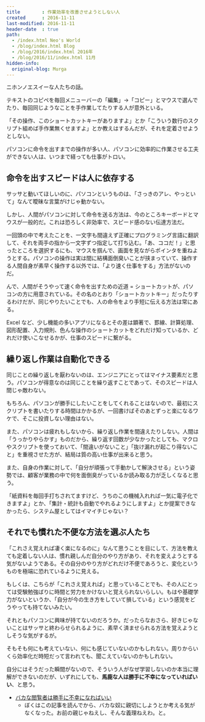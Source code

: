 ```yaml
---
title        : 作業効率を改善させようとしない人
created      : 2016-11-11
last-modified: 2016-11-11
header-date  : true
path:
  - /index.html Neo's World
  - /blog/index.html Blog
  - /blog/2016/index.html 2016年
  - /blog/2016/11/index.html 11月
hidden-info:
  original-blog: Murga
---
```


ニホンノエスイーな人たちの話。

テキストのコピペを毎回メニューバーの「編集」→「コピー」とマウスで選んでたり、毎回同じようなことを手作業してたりする人が意外といる。

「その操作、このショートカットキーがありますよ」とか「こういう数行のスクリプト組めば手作業無くせますよ」とか教えはするんだが、それを定着させようとしない。

パソコンに命令を出すまでの操作が多い人、パソコンに効率的に作業させる工夫ができない人は、いつまで経っても仕事がトロい。

## 命令を出すスピードは人に依存する

サッサと動いてほしいのに、パソコンというものは、「さっきのアレ、やっといて」なんて曖昧な言葉がけじゃ動かない。

しかし、人間がパソコンに対して命令を送る方法は、今のところキーボードとマウスが一般的だ。これは恐ろしく非効率で、スピード感のない伝達方法だ。

一回頭の中で考えたことを、一文字も間違えず正確にプログラミング言語に翻訳して、それを両手の指から一文字ずつ指定して打ち込む。「あ、ココだ！」と思ったところを選択するにも、マウスを掴んで、画面を見ながらポインタを重ねようとする。パソコンの操作は実は間に結構面倒臭いことが挟まっていて、操作する人間自身が素早く操作する以外では、「より速く仕事をする」方法がないのだ。

んで、人間がそうやって速く命令を出すための近道 = ショートカットが、パソコンの方に用意されている。その名のとおり「ショートカットキー」だったりするわけだが、同じやりたいことでも、人の命令をより手短に伝える方法は常にある。

Excel など、少し機能の多いアプリになるとその差は顕著で、罫線、計算処理、図形配置、入力規則、色んな操作のショートカットをどれだけ知っているか、どれだけ使いこなせるかが、仕事のスピードに繋がる。

## 繰り返し作業は自動化できる

同じことの繰り返しを厭わないのは、エンジニアにとってはマイナス要素だと思う。パソコンが得意なのは同じことを繰り返すことであって、そのスピードは人間じゃ敵わない。

もちろん、パソコンが勝手にしたいことをしてくれることはないので、最初にスクリプトを書いたりする時間はかかるが、一回書けばそのあとずっと楽になるワケで、そこに投資しない理由はない。

また、パソコンは疲れもしないから、繰り返し作業を間違えたりしない。人間は「うっかりやらかす」ものだから、繰り返す回数が少なかったとしても、マクロやスクリプトを使っておいて、「間違いがないこと」「抜け漏れが起こり得ないこと」を重視させた方が、結局は質の高い仕事が出来ると思う。

また、自身の作業に対して、「自分が頑張って手動かして解決させる」という姿勢では、顧客が業務の中で何を面倒臭がっているか読み取る力が乏しくなると思う。

「紙資料を毎回手打ちされてますけど、うちのこの機械入れれば一気に電子化できますよ」とか、「集計・統計も自動でやれるようにしますよ」とか提案できなかったら、システム屋としてはイマイチじゃない？

## それでも慣れた不便な方法を選ぶ人たち

「これさえ覚えれば凄く楽になるのに」なんて思うことを目にして、方法を教えても定着しない人は、慣れ親しんだ自分のやり方があり、それを変えようとする気がないようである。その自分のやり方がどれだけ不便であろうと、変化というものを極端に恐れているように見える。

もしくは、こちらが「これさえ覚えれば」と思っていることでも、その人にとっては受験勉強ばりに時間と労力をかけないと覚えられないらしい。もはや基礎学力がないというか、「自分が今の生き方をしていて損している」という感覚をどうやっても持てないみたい。

それともパソコンに興味が持てないのだろうか。だったらなおさら、好きじゃないことはサッサと終わらせられるように、素早く済ませられる方法を覚えようとしそうな気がするが。

そもそも何にも考えていない、何にも感じていないのかもしれない。周りからいくら効率化だ時短だって言われても、聞こえていないのかもしれない。

自分にはそうだった瞬間がないので、そういう人がなぜ学習しないのか本当に理解ができないのだが、いずれにしても、**馬鹿な人は勝手に不幸になっていればいい**、と思う。

- [バカな閲覧者は勝手に不幸になればいい](http://deztec.jp/design/04/08/000451.html)
  - ぼくはこの記事を読んでから、バカな奴に親切にしようとか考える気がなくなった。お前の親じゃねえし、そんな義理ねえわ。と。
